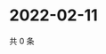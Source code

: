# 2022-02-11

共 0 条

<!-- BEGIN WEIBO -->
<!-- 最后更新时间 Fri Feb 11 2022 22:10:46 GMT+0800 (China Standard Time) -->

<!-- END WEIBO -->
